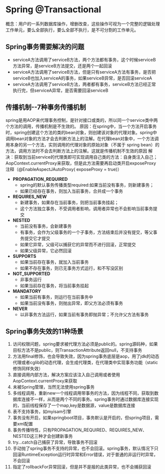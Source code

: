 # Spring @Transactional

概念：用户的一系列数据库操作，增删改查，这些操作可视为一个完整的逻辑处理工作单元，要么全部执行，要么全部不执行，是不可分割的工作单元。

## Spring事务需要解决的问题

- serviceA方法调用了serviceB方法，两个方法都有事务，这个时候serviceB方法异常，是serviceB方法提交，还是两个一起回滚
- serviceA方法调用了serviceB方法，但是只有serviceA方法有事务，是否把serviceB也加入serviceA的事务，如果serviceB异常，是否回滚serviceA
- serviceA方法调用了serviceB方法，两者都有事务，serviceB方法已经正常执行完，但serviceA异常，是否需要回滚serviceB

## 传播机制--7种事务传播机制

spring是用AOP来代理事务控制，是针对接口或类的，所以同一个service类中两个方法的调用，传播机制是不生效的。
原因：在spring中，当一个方法开启事务时，spring创建这个方法的类的bean对象，则创建该对象的代理对象。spring中调用bean对象的方法才会去判断方法上的注解。在代理bean对象中，一个方法调用本身的另一个方法，实则调用的代理对象的原始对象（不属于
spring bean）的方法，调用方法时不会去判断方法上的注解。这就是传播机制不生效的原因
解决：获取到当前service的代理类即可实现调用自己类的方法：自身类注入自己；AopContext.currentProxy来获取，但是此方法需要再启动类开启exposeProxy注释（@EnableAspectJAutoProxy(
exposeProxy = true)）

- **PROPAGATION_REQUIRED**
    - spring的默认事务传播类型required:如果当前没有事务，则新建事务；
    - 如果已经存在事务，则加入当前事务，合并成一个事务
- **REQUIRES_NEW**
    - 新建事务，如果存在当前事务，则把当前事务挂起；
    - 这个方法独立事务，不受调用者影响，调用者异常也不会影响当前事务提交
- **NESTED**
    - 当前没有事务，会新建事务
    - 有事务，会作为父级事务的一个子事务，方法结束后并没有提交，等父事务提交它才提交
    - 如果它异常，父级可以捕获它的异常而不进行回滚，正常提交
    - 如果父级异常，它必然回滚
- **SUPPORTS**
    - 如果当前存在事务，就加入当前事务
    - 如果不存在事务，则已无事务方式运行，和不写没区别
- **NOT_SUPPORTED**
    - 非事务运行
    - 如果当前存在事务，将当前事务挂起
- **MANDATORY**
    - 如果当前有事务，则运行在当前事务中
    - 如果当前没有事务，则抛出异常，即父方法必须有事务
- **NEVER**
    - 以非事务方法运行，如果当前有事务即抛异常；不允许父方法有事务

## Spring事务失效的11种场景
1. 访问权限问题，spring要求被代理方法必须是public的。spring源码种，如果目标方法不是public，则TransactionAttribute返回null，不支持事务
2. 方法用final修饰，也会导致失效，因为spring事务底层是aop，用了jdk的动态代理或者cglib的动态代理，会生成代理类，在代理类中实现事务功能（static修饰同样失效）
3. 直接调用内部方法，解决方案应该注入自己调用或者使用AopContext.currentProxy来获取
4. 未被Spring管理，当然无法使用spring事务
5. 多线程调用，重新new一个线程调用带事务的方法，因为线程不同，获取到数据库连接不一样，从而是两个不同的事务。spring事务时通过数据库连接实现的，当前线程保存了一个map,key是数据源，value是数据库连接
6. 表不支持事务，如myisam引擎
7. 事务没有开启，如果springboot项目，事务默认是开启的，但spring项目，需要xml配置
8. 事务传播特性，只有PROPAGATION_REQUIRED、REQUIRES_NEW、NESTED这三种才会创建新事务
9. try...catch自己捕获了异常，导致事务不回滚
10. 手动抛了spring事务不支持的异常，也不会回滚。spring事务，默认情况下只回滚RuntimeException运行时异常和Error错误，对于普通的非运行时异常，不会回滚
11. 指定了rollbackFor异常回滚，但是并不是报的此类异常，也不会捕获回滚